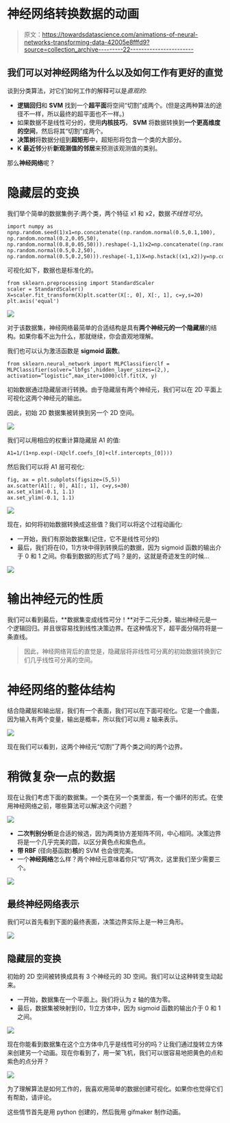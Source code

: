 # 神经网络转换数据的动画

> 原文：<https://towardsdatascience.com/animations-of-neural-networks-transforming-data-42005e8fffd9?source=collection_archive---------22----------------------->

## 我们可以对神经网络为什么以及如何工作有更好的直觉

谈到分类算法，对它们如何工作的解释可以是*直观的*:

*   **逻辑回归**和 **SVM** 找到一个**超平面**将空间“切割”成两个。(但是这两种算法的途径不一样，所以最终的超平面也不一样。)
*   如果数据不是线性可分的，使用**内核技巧**， **SVM** 将数据转换到**一个更高维度的空间**，然后将其“切割”成两个。
*   **决策树**将数据分组到**超矩形**中，超矩形将包含一个类的大部分。
*   **K 最近邻**分析**新观测值的邻居**来预测该观测值的类别。

那么**神经网络**呢？

# 隐藏层的变换

我们举个简单的数据集例子:两个类，两个特征 x1 和 x2，数据*不线性可分*。

```
import numpy as npnp.random.seed(1)x1=np.concatenate((np.random.normal(0.5,0.1,100),
np.random.normal(0.2,0.05,50),
np.random.normal(0.8,0.05,50))).reshape(-1,1)x2=np.concatenate((np.random.normal(0.5,0.2,100),
np.random.normal(0.5,0.2,50),
np.random.normal(0.5,0.2,50))).reshape(-1,1)X=np.hstack((x1,x2))y=np.concatenate((np.repeat(0,100),np.repeat(1,100)))
```

可视化如下，数据也是标准化的。

```
from sklearn.preprocessing import StandardScaler
scaler = StandardScaler()
X=scaler.fit_transform(X)plt.scatter(X[:, 0], X[:, 1], c=y,s=20)
plt.axis('equal')
```

![](img/699e02c89dfab7cd71a3dbf69bf0411a.png)

对于该数据集，神经网络最简单的合适结构是具有**两个神经元的一个隐藏层**的结构。如果你看不出为什么，那就继续，你会直观地理解。

我们也可以认为激活函数是 **sigmoid 函数**。

```
from sklearn.neural_network import MLPClassifierclf = MLPClassifier(solver=’lbfgs’,hidden_layer_sizes=(2,),
activation=”logistic”,max_iter=1000)clf.fit(X, y)
```

初始数据通过隐藏层进行转换。由于隐藏层有两个神经元，我们可以在 2D 平面上可视化这两个神经元的输出。

因此，初始 2D 数据集被转换到另一个 2D 空间。

![](img/9b5def013b1d7778ad9a5d355f9cd933.png)

我们可以用相应的权重计算隐藏层 A1 的值:

```
A1=1/(1+np.exp(-(X@clf.coefs_[0]+clf.intercepts_[0])))
```

然后我们可以将 A1 层可视化:

```
fig, ax = plt.subplots(figsize=(5,5))
ax.scatter(A1[:, 0], A1[:, 1], c=y,s=30)
ax.set_xlim(-0.1, 1.1)
ax.set_ylim(-0.1, 1.1)
```

![](img/9af52cfb0036faa7ddc47ec1dcbd8ec8.png)

现在，如何将初始数据转换成这些值？我们可以将这个过程动画化:

*   一开始，我们有原始数据集(记住，它不是线性可分的)
*   最后，我们将在(0，1)方块中得到转换后的数据，因为 sigmoid 函数的输出介于 0 和 1 之间。你看到数据的形式了吗？是的，这就是奇迹发生的时候…

![](img/e32c6a1fa3a910a1955ea43776a32e30.png)

# 输出神经元的性质

我们可以看到最后，**数据集变成线性可分！**对于二元分类，输出神经元是一个逻辑回归。并且很容易找到线性决策边界。在这种情况下，超平面分隔符将是一条直线。

> 因此，神经网络背后的直觉是，隐藏层将非线性可分离的初始数据转换到它们几乎线性可分离的空间。

# 神经网络的整体结构

结合隐藏层和输出层，我们有一个表面，我们可以在下面可视化。它是一个曲面，因为输入有两个变量，输出是概率，所以我们可以用 z 轴来表示。

![](img/c505c03f4ca68a634edf96b5e2ea001a.png)

现在我们可以看到，这两个神经元“切割”了两个类之间的两个边界。

# 稍微复杂一点的数据

现在让我们考虑下面的数据集。一个类在另一个类里面，有一个循环的形式。在使用神经网络之前，哪些算法可以解决这个问题？

![](img/0bbdddd7edaf602605d40f7dac20da7f.png)

*   **二次判别分析**是合适的候选，因为两类协方差矩阵不同，中心相同。决策边界将是一个几乎完美的圆，以区分黄色点和紫色点。
*   **带 RBF** (径向基函数)**核**的 SVM 也会很完美。
*   一个**神经网络**怎么样？两个神经元意味着你只“切”两次，这里我们至少需要三个。

![](img/28815d99408014c2189e30ec11dff725.png)

## 最终神经网络表示

我们可以首先看到下面的最终表面，决策边界实际上是一种三角形。

![](img/44a22d62eab5eaeb5e5fb7e55f8955c1.png)

## 隐藏层的变换

初始的 2D 空间被转换成具有 3 个神经元的 3D 空间。我们可以让这种转变生动起来。

*   一开始，数据集在一个平面上。我们将认为 z 轴的值为零。
*   最后，数据集被映射到(0，1)立方体中，因为 sigmoid 函数的输出介于 0 和 1 之间。

![](img/bf4df40d836c0a68e97960f73c9224ab.png)

现在你能看到数据集在这个立方体中几乎是线性可分的吗？让我们通过旋转立方体来创建另一个动画。现在你看到了，用一架飞机，我们可以很容易地把黄色的点和紫色的点分开？

![](img/b1267764651246d8345b5cc023feec35.png)

为了理解算法是如何工作的，我喜欢用简单的数据创建可视化。如果你也觉得它们有帮助，请评论。

这些情节首先是用 python 创建的，然后我用 gifmaker 制作动画。